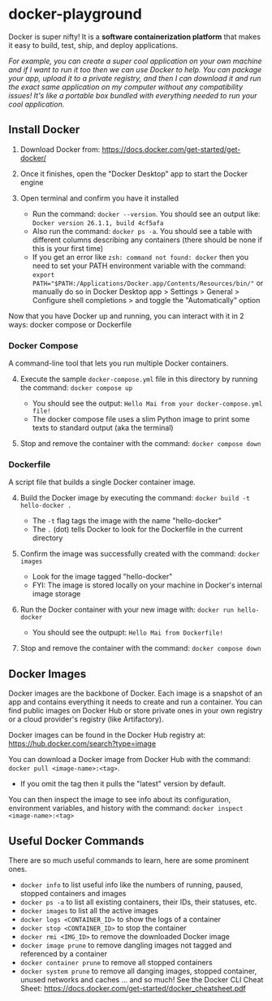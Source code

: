 ﻿# docker-playground

Docker is super nifty! It is a **software containerization platform** that makes it easy to build, test, ship, and deploy applications.

_For example, you can create a super cool application on your own machine and if I want to run it too then we can use Docker to help. 
You can package your app, upload it to a private registry, and then I can download it and run the exact same application on my computer 
without any compatibility issues! It's like a portable box bundled with everything needed to run your cool application._

## Install Docker
1) Download Docker from: https://docs.docker.com/get-started/get-docker/


2) Once it finishes, open the "Docker Desktop" app to start the Docker engine


3) Open terminal and confirm you have it installed
    * Run the command: `docker --version`. You should see an output like: `Docker version 26.1.1, build 4cf5afa`
    * Also run the command: `docker ps -a`. You should see a table with different columns describing any containers (there should be none if this is your first time)
    * If you get an error like `zsh: command not found: docker` then you need to set your PATH environment variable with the command: `export PATH="$PATH:/Applications/Docker.app/Contents/Resources/bin/"` or manually do so in Docker Desktop app > Settings > General > Configure shell completions > and toggle the "Automatically" option

Now that you have Docker up and running, you can interact with it in 2 ways: docker compose or Dockerfile

### Docker Compose
A command-line tool that lets you run multiple Docker containers.

4) Execute the sample `docker-compose.yml` file in this directory by running the command: `docker compose up`
    * You should see the output: `Hello Mai from your docker-compose.yml file!`
    * The docker compose file uses a slim Python image to print some texts to standard output (aka the terminal)


5) Stop and remove the container with the command: `docker compose down`


### Dockerfile
A script file that builds a single Docker container image.


4) Build the Docker image by executing the command: `docker build -t hello-docker .`
    * The `-t` flag tags the image with the name "hello-docker"
    * The `.` (dot) tells Docker to look for the Dockerfile in the current directory


5) Confirm the image was successfully created with the command: `docker images`
    * Look for the image tagged "hello-docker"
    * FYI: The image is stored locally on your machine in Docker's internal image storage


6) Run the Docker container with your new image with: `docker run hello-docker`
    * You should see the outpupt: `Hello Mai from Dockerfile!`


7) Stop and remove the container with the command: `docker compose down`

## Docker Images
Docker images are the backbone of Docker. Each image is a snapshot of an app and contains everything it needs to create and run a container. You can find public images on Docker Hub or store private ones in your own registry or a cloud provider's registry (like Artifactory).

Docker images can be found in the Docker Hub registry at: https://hub.docker.com/search?type=image

You can download a Docker image from Docker Hub with the command: `docker pull <image-name>:<tag>`.
   * If you omit the tag then it pulls the "latest" version by default.

You can then inspect the image to see info about its configuration, environment variables, and history with the command: `docker inspect <image-name>:<tag>`

## Useful Docker Commands
There are so much useful commands to learn, here are some prominent ones.


* `docker info` to list useful info like the numbers of running, paused, stopped containers and images
* `docker ps -a` to list all existing containers, their IDs, their statuses, etc.
* `docker images` to list all the active images
* `docker logs <CONTAINER_ID>` to show the logs of a container
* `docker stop <CONTAINER_ID>` to stop the container
* `docker rmi <IMG_ID>` to remove the downloaded Docker image
* `docker image prune` to remove dangling images not tagged and referenced by a container 
* `docker container prune` to remove all stopped containers
* `docker system prune` to remove all danging images, stopped container, unused networks and caches
... and so much! See the Docker CLI Cheat Sheet: https://docs.docker.com/get-started/docker_cheatsheet.pdf
